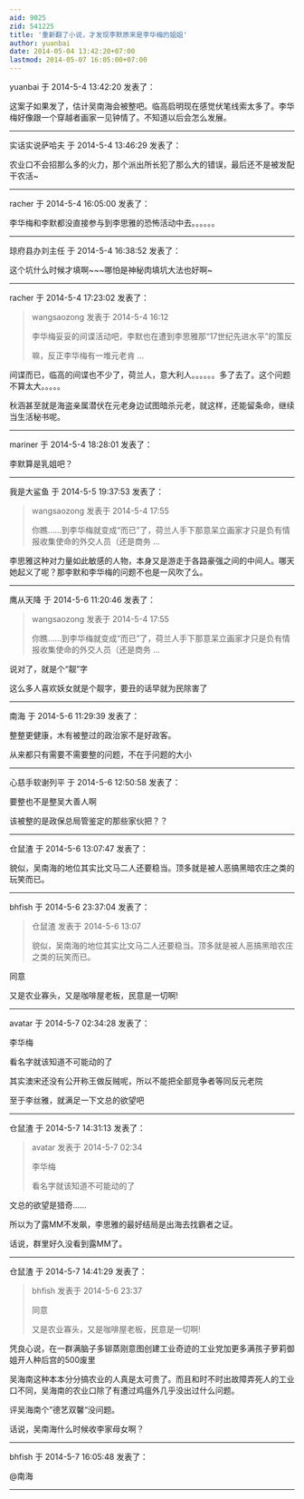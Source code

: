 ```yaml
---
aid: 9025
zid: 541225
title: '重新翻了小说，才发现李默原来是李华梅的姐姐'
author: yuanbai
date: 2014-05-04 13:42:20+07:00
lastmod: 2014-05-07 16:05:00+07:00
---
```


yuanbai 于 2014-5-4 13:42:20 发表了：

这案子如果发了，估计吴南海会被整吧。临高启明现在感觉伏笔线索太多了。李华梅好像跟一个穿越者画家一见钟情了。不知道以后会怎么发展。

---------

实话实说萨哈夫 于 2014-5-4 13:46:29 发表了：

农业口不会招那么多的火力，那个派出所长犯了那么大的错误，最后还不是被发配干农活~

---------

racher 于 2014-5-4 16:05:00 发表了：

李华梅和李默都没直接参与到李思雅的恐怖活动中去。。。。。。

---------

琼府县办刘主任 于 2014-5-4 16:38:52 发表了：

这个坑什么时候才填啊~~~哪怕是神秘肉填坑大法也好啊~

---------

racher 于 2014-5-4 17:23:02 发表了：

> wangsaozong 发表于 2014-5-4 16:12
> 
> 李华梅妥妥的间谍活动吧，李默也在遭到李思雅那“17世纪先进水平”的策反
> 
> 嘛，反正李华梅有一堆元老肯 ...



间谍而已，临高的间谍也不少了，荷兰人，意大利人。。。。。。多了去了。这个问题不算太大。。。。。

秋涵甚至就是海盗亲属潜伏在元老身边试图暗杀元老，就这样，还能留条命，继续当生活秘书呢。

---------

mariner 于 2014-5-4 18:28:01 发表了：

李默算是乳姐吧？

---------

我是大鲨鱼 于 2014-5-5 19:37:53 发表了：

> wangsaozong 发表于 2014-5-4 17:55
> 
> 你瞧……到李华梅就变成“而已”了，荷兰人手下那意呆立画家才只是负有情报收集使命的外交人员（还是商务 ...



李思雅这种对力量如此敏感的人物，本身又是游走于各路豪强之间的中间人。哪天她起义了呢？那李默和李华梅的问题不也是一风吹了么。

---------

鹰从天降 于 2014-5-6 11:20:46 发表了：

> wangsaozong 发表于 2014-5-4 17:55
> 
> 你瞧……到李华梅就变成“而已”了，荷兰人手下那意呆立画家才只是负有情报收集使命的外交人员（还是商务 ...



说对了，就是个“靓”字

这么多人喜欢妖女就是个靓字，要丑的话早就为民除害了

---------

南海 于 2014-5-6 11:29:39 发表了：

整整更健康，木有被整过的政治家不是好政客。

从来都只有需要不需要整的问题，不在于问题的大小

---------

心慈手软谢列平 于 2014-5-6 12:50:58 发表了：

要整也不是整吴大善人啊

该被整的是政保总局管鉴定的那些家伙把？？

---------

仓鼠渣 于 2014-5-6 13:07:47 发表了：

貌似，吴南海的地位其实比文马二人还要稳当。顶多就是被人恶搞黑暗农庄之类的玩笑而已。

---------

bhfish 于 2014-5-6 23:37:04 发表了：

> 仓鼠渣 发表于 2014-5-6 13:07
> 
> 貌似，吴南海的地位其实比文马二人还要稳当。顶多就是被人恶搞黑暗农庄之类的玩笑而已。



同意

又是农业寡头，又是咖啡屋老板，民意是一切啊!

---------

avatar 于 2014-5-7 02:34:28 发表了：

李华梅

看名字就该知道不可能动的了

其实澳宋还没有公开称王做反贼呢，所以不能把全部竞争者等同反元老院

至于李丝雅，就满足一下文总的欲望吧

---------

仓鼠渣 于 2014-5-7 14:31:13 发表了：

> avatar 发表于 2014-5-7 02:34
> 
> 李华梅
> 
> 看名字就该知道不可能动的了



文总的欲望是猎奇……

所以为了露MM不发飙，李思雅的最好结局是出海去找霸者之证。

话说，群里好久没看到露MM了。

---------

仓鼠渣 于 2014-5-7 14:41:29 发表了：

> bhfish 发表于 2014-5-6 23:37
> 
> 同意
> 
> 又是农业寡头，又是咖啡屋老板，民意是一切啊!



凭良心说，在一群满脑子多铆蒸刚意图创建工业奇迹的工业党加更多满孩子萝莉御姐开人种后宫的500废里

吴海南这种本本分分搞农业的人真是太可贵了。而且和时不时出故障弄死人的工业口不同，吴海南的农业口除了有遭过鸡瘟外几乎没出过什么问题。

评吴海南个”德艺双馨“没问题。

话说，吴南海什么时候收李家母女啊？

---------

bhfish 于 2014-5-7 16:05:48 发表了：

@南海

---------

